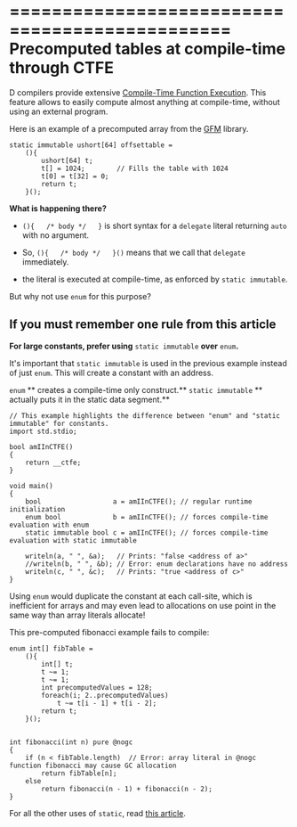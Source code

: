 ===============================================
Precomputed tables at compile-time through CTFE
===============================================

D compilers provide extensive [Compile-Time Function Execution](https://en.wikipedia.org/wiki/Compile_time_function_execution).
This feature allows to easily compute almost anything at compile-time, without using an external program.

Here is an example of a precomputed array from the [GFM](https://github.com/d-gamedev-team/gfm) library.

```
static immutable ushort[64] offsettable =
    (){
        ushort[64] t;
        t[] = 1024;        // Fills the table with 1024
        t[0] = t[32] = 0;
        return t;
    }();
```

**What is happening there?**

- `(){   /* body */   }` is short syntax for a `delegate` literal returning `auto` with no argument.

- So, `(){   /* body */   }()` means that we call that `delegate` immediately.

- the literal is executed at compile-time, as enforced by `static immutable`.

But why not use `enum` for this purpose?


## If you must remember one rule from this article

**For large constants, prefer using** `static immutable` **over** `enum`**.**

It's important that `static immutable` is used in the previous example instead of just `enum`. This will create a constant with an address.

`enum` ** creates a compile-time only construct.**
`static immutable` ** actually puts it in the static data segment.**

```
// This example highlights the difference between "enum" and "static immutable" for constants.
import std.stdio;

bool amIInCTFE()
{
    return __ctfe;
}

void main()
{
    bool                  a = amIInCTFE(); // regular runtime initialization
    enum bool             b = amIInCTFE(); // forces compile-time evaluation with enum
    static immutable bool c = amIInCTFE(); // forces compile-time evaluation with static immutable

    writeln(a, " ", &a);   // Prints: "false <address of a>"
    //writeln(b, " ", &b); // Error: enum declarations have no address
    writeln(c, " ", &c);   // Prints: "true <address of c>"
}
```

Using `enum` would duplicate the constant at each call-site, which is inefficient for arrays and may even lead to allocations on use point in the same way than array literals allocate!

This pre-computed fibonacci example fails to compile:
```
enum int[] fibTable =
    (){
        int[] t;
        t ~= 1;
        t ~= 1;
        int precomputedValues = 128;
        foreach(i; 2..precomputedValues)
            t ~= t[i - 1] + t[i - 2];
        return t;
    }();


int fibonacci(int n) pure @nogc
{
    if (n < fibTable.length)  // Error: array literal in @nogc function fibonacci may cause GC allocation
        return fibTable[n];
    else
        return fibonacci(n - 1) + fibonacci(n - 2);
}
```

For all the other uses of `static`, read [this article](#Four-ways-to-use-the-static-keyword-you-may-not-know-about).
